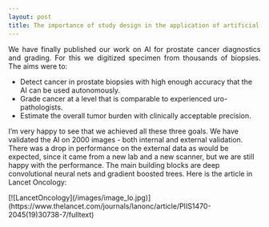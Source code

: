 ```yaml
---
layout: post
title: The importance of study design in the application of artificial intelligence methods in medicine
---
```

<p style='text-align: justify;'>
We have finally published our work on AI for prostate cancer diagnostics and grading. For this we digitized specimen from thousands of biopsies. The aims were to:

- Detect cancer in prostate biopsies with high enough accuracy that the AI can be used autonomously.
- Grade cancer at a level that is comparable to experienced uro-pathologists.
- Estimate the overall tumor burden with clinically acceptable precision.

I’m very happy to see that we achieved all these three goals. We have validated the AI on 2000 images - both internal and external validation. There was a drop in performance on the external data as would be expected, since it came from a new lab and a new scanner, but we are still happy with the performance. The main building blocks are deep convolutional neural nets and gradient boosted trees. Here is the article in Lancet Oncology:

</p> 
[![LancetOncology](/images/image_lo.jpg)](https://www.thelancet.com/journals/lanonc/article/PIIS1470-2045(19)30738-7/fulltext)
